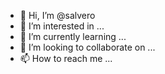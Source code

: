 - 👋 Hi, I’m @salvero
- 👀 I’m interested in ...
- 🌱 I’m currently learning ...
- 💞️ I’m looking to collaborate on ...
- 📫 How to reach me ...

<!---
salvero/salvero is a ✨ special ✨ repository because its `README.md` (this file) appears on your GitHub profile.
You can click the Preview link to take a look at your changes.
--->
